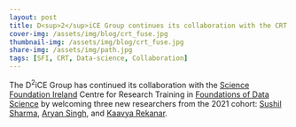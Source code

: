 ```yaml
---
layout: post
title: D<sup>2</sup>iCE Group continues its collaboration with the CRT in Foundations of Data Science by welcoming three new researchers
cover-img: /assets/img/blog/crt_fuse.jpg
thumbnail-img: /assets/img/blog/crt_fuse.jpg
share-img: /assets/img/path.jpg
tags: [SFI, CRT, Data-science, Collaboration]
---
```


The D<sup>2</sup>iCE Group has continued its collaboration with the [Science Foundation Ireland](https://www.sfi.ie/) Centre for Research Training in [Foundations of Data Science](https://www.data-science.ie/) by welcoming three new researchers from the 2021 cohort: [Sushil Sharma](https://www.linkedin.com/in/sushilsharmarobotics/), [Aryan Singh](https://www.linkedin.com/in/aryan-singh-902115156/), and [Kaavya Rekanar](https://www.linkedin.com/in/kaavyarekanar/).

